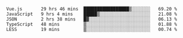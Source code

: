 
<!--
**xy406043/xy406043** is a ✨ _special_ ✨ repository because its `README.md` (this file) appears on your GitHub profile.

Here are some ideas to get you started:

- 🔭 I’m currently working on ...
- 🌱 I’m currently learning ...
- 👯 I’m looking to collaborate on ...
- 🤔 I’m looking for help with ...
- 💬 Ask me about ...
- 📫 How to reach me: ...
- 😄 Pronouns: ...
- ⚡ Fun fact: ...
-->

<!--START_SECTION:waka-->
```text
Vue.js       29 hrs 46 mins  █████████████████▒░░░░░░░   69.20 % 
JavaScript   9 hrs 4 mins    █████▒░░░░░░░░░░░░░░░░░░░   21.08 % 
JSON         2 hrs 38 mins   █▓░░░░░░░░░░░░░░░░░░░░░░░   06.13 % 
TypeScript   48 mins         ▒░░░░░░░░░░░░░░░░░░░░░░░░   01.88 % 
LESS         19 mins         ▒░░░░░░░░░░░░░░░░░░░░░░░░   00.74 % 
```
<!--END_SECTION:waka-->
